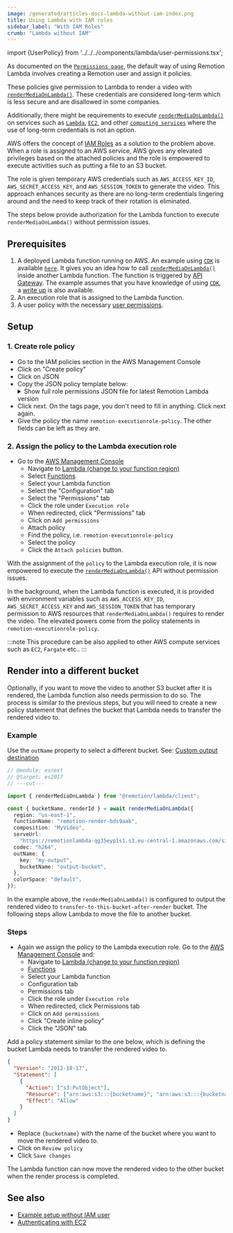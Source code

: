```yaml
---
image: /generated/articles-docs-lambda-without-iam-index.png
title: Using Lambda with IAM roles
sidebar_label: "With IAM Roles"
crumb: "Lambda without IAM"
---
```


import {UserPolicy} from '../../../components/lambda/user-permissions.tsx';

As documented on the [`Permissions page`](/docs/lambda/permissions), the default way of using Remotion Lambda involves creating a Remotion user and assign it policies.

These policies give permission to Lambda to render a video with [`renderMediaOnLambda()`](/docs/lambda/rendermediaonlambda). These credentials are considered long-term which is less secure and are disallowed in some companies.

Additionally, there might be requirements to execute [`renderMediaOnLambda()`](/docs/lambda/rendermediaonlambda) on services such as [`Lambda`](https://docs.aws.amazon.com/lambda/latest/dg/welcome.html), [`EC2`](https://aws.amazon.com/ec2/), and other [`computing services`](https://aws.amazon.com/products/compute/) where the use of long-term credentials is not an option.

AWS offers the concept of [IAM Roles](https://docs.aws.amazon.com/IAM/latest/UserGuide/id_roles) as a solution to the problem above. When a role is assigned to an AWS service, AWS gives any elevated privileges based on the attached policies and the role is empowered to execute activities such as putting a file to an S3 bucket.

The role is given temporary AWS credentials such as `AWS_ACCESS_KEY_ID`, `AWS_SECRET_ACCESS_KEY`, and `AWS_SESSION_TOKEN` to generate the video. This approach enhances security as there are no long-term credentials lingering around and the need to keep track of their rotation is eliminated.

The steps below provide authorization for the Lambda function to execute `renderMediaOnLambda()` without permission issues.

## Prerequisites

1. A deployed Lambda function running on AWS. An example using [`CDK`](https://docs.aws.amazon.com/cdk/v2/guide/work-with-cdk-typescript.html) is available [`here`](https://github.com/alexfernandez803/example-lambda). It gives you an idea how to call [`renderMediaOnLambda()`](/docs/lambda/rendermediaonlambda) inside another Lambda function. The function is triggered by [API Gateway](https://docs.aws.amazon.com/apigateway/latest/developerguide/welcome.html). The example assumes that you have knowledge of using [`CDK`](https://docs.aws.amazon.com/cdk/v2/guide/work-with-cdk-typescript.html), a [write up](/docs/lambda/without-iam/example) is also available.
2. An execution role that is assigned to the Lambda function.
3. A user policy with the necessary [user permissions](/docs/lambda/permissions#user-permissions).

## Setup

### 1. Create role policy

- Go to the IAM policies section in the AWS Management Console
- Click on "Create policy"
- Click on JSON
- Copy the JSON policy template below:
  <details>
  <summary>Show full role permissions JSON file for latest Remotion Lambda version
  </summary>
  <UserPolicy />
  </details>
- Click next. On the tags page, you don't need to fill in anything. Click next again.
- Give the policy the name `remotion-executionrole-policy`. The other fields can be left as they are.

### 2. Assign the policy to the Lambda execution role

- Go to the [AWS Management Console](https://console.aws.amazon.com/console/home)
  - Navigate to [Lambda (change to your function region)](https://us-east-1.console.aws.amazon.com/lambda/home?region=us-east-1#/discover)
  - Select [Functions](https://us-east-1.console.aws.amazon.com/lambda/home?region=us-east-1#/functions)
  - Select your Lambda function
  - Select the "Configuration" tab
  - Select the "Permissions" tab
  - Click the role under `Execution role`
  - When redirected, click "Permissions" tab
  - Click on `Add permissions`
  - Attach policy
  - Find the policy, i.e. `remotion-executionrole-policy`
  - Select the policy
  - Click the `Attach policies` button.

With the assignment of the `policy` to the Lambda execution role, it is now empowered to execute the [`renderMediaOnLambda()`](/docs/lambda/rendermediaonlambda) API without permission issues.

In the background, when the Lambda function is executed, it is provided with environment variables such as `AWS_ACCESS_KEY_ID`, `AWS_SECRET_ACCESS_KEY` and `AWS_SESSION_TOKEN` that has temporary permission to AWS resources that `renderMediaOnLambda()` requires to render the video. The elevated powers come from the policy statements in `remotion-executionrole-policy`.

:::note
This procedure can be also applied to other AWS compute services such as `EC2`, `Fargate` etc..
:::

## Render into a different bucket

Optionally, if you want to move the video to another S3 bucket after it is rendered, the Lambda function also needs permission to do so. The process is similar to the previous steps, but you will need to create a new policy statement that defines the bucket that Lambda needs to transfer the rendered video to.

### Example

Use the `outName` property to select a different bucket. See: [Custom output destination](/docs/lambda/custom-destination)

```ts twoslash title="my-function.ts"
// @module: esnext
// @target: es2017
// ---cut---

import { renderMediaOnLambda } from "@remotion/lambda/client";

const { bucketName, renderId } = await renderMediaOnLambda({
  region: "us-east-1",
  functionName: "remotion-render-bds9aab",
  composition: "MyVideo",
  serveUrl:
    "https://remotionlambda-qg35eyp1s1.s3.eu-central-1.amazonaws.com/sites/bf2jrbfkw",
  codec: "h264",
  outName: {
    key: "my-output",
    bucketName: "output-bucket",
  },
  colorSpace: "default",
});
```

In the example above, the `renderMediaOnLambda()` is configured to output the rendered video to `transfer-to-this-bucket-after-render` bucket. The following steps allow Lambda to move the file to another bucket.

### Steps

- Again we assign the policy to the Lambda execution role. Go to the [AWS Management Console](https://console.aws.amazon.com/console/home) and:
  - Navigate to [Lambda (change to your function region)](https://us-east-1.console.aws.amazon.com/lambda/home?region=us-east-1#/discover)
  - [Functions](https://us-east-1.console.aws.amazon.com/lambda/home?region=us-east-1#/functions)
  - Select your Lambda function
  - Configuration tab
  - Permissions tab
  - Click the role under `Execution role`
  - When redirected, click Permissions tab
  - Click on `Add permissions`
  - Click "Create inline policy"
  - Click the "JSON" tab

Add a policy statement similar to the one below, which is defining the bucket Lambda needs to transfer the rendered video to.

```json
{
  "Version": "2012-10-17",
  "Statement": [
    {
      "Action": ["s3:PutObject"],
      "Resource": ["arn:aws:s3:::{bucketname}", "arn:aws:s3:::{bucketname}/*"],
      "Effect": "Allow"
    }
  ]
}
```

- Replace `{bucketname}` with the name of the bucket where you want to move the rendered video to.
- Click on `Review policy`
- Click `Save changes`

The Lambda function can now move the rendered video to the other bucket when the render process is completed.

## See also

- [Example setup without IAM user](/docs/lambda/without-iam/example)
- [Authenticating with EC2](/docs/lambda/ec2)
